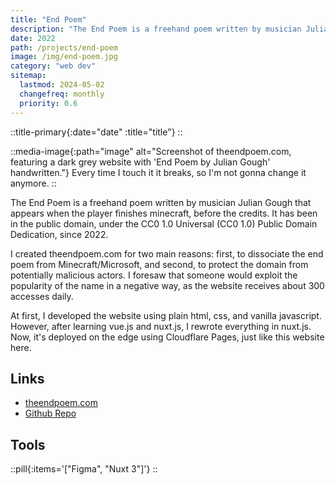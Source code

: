 ```yaml
---
title: "End Poem"
description: "The End Poem is a freehand poem written by musician Julian Gough that appears when the player finishes minecraft, before the credits. It has been in the public domain, under the CC0 1.0 Universal (CC0 1.0) Public Domain Dedication, since 2022."
date: 2022
path: /projects/end-poem
image: /img/end-poem.jpg
category: "web dev"
sitemap:
  lastmod: 2024-05-02
  changefreq: monthly
  priority: 0.6
---
```


::title-primary{:date="date" :title="title"}
::

::media-image{:path="image" alt="Screenshot of theendpoem.com, featuring a dark grey website with 'End Poem by Julian Gough' handwritten."}
Every time I touch it it breaks, so I'm not gonna change it anymore.
::

The End Poem is a freehand poem written by musician Julian Gough that appears when the player finishes minecraft, before the credits. It has been in the public domain, under the CC0 1.0 Universal (CC0 1.0) Public Domain Dedication, since 2022.

I created theendpoem.com for two main reasons: first, to dissociate the end poem from Minecraft/Microsoft, and second, to protect the domain from potentially malicious actors. I foresaw that someone would exploit the popularity of the name in a negative way, as the website receives about 300 accesses daily.

At first, I developed the website using plain html, css, and vanilla javascript. However, after learning vue.js and nuxt.js, I rewrote everything in nuxt.js. Now, it's deployed on the edge using Cloudflare Pages, just like this website here.

## Links

- [theendpoem.com](https://www.theendpoem.com)
- [Github Repo](https://github.com/seh-GAH-toh/EndPoem)

## Tools

::pill{:items='["Figma", "Nuxt 3"]'}
::
